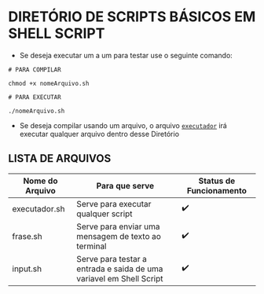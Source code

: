 # DIRETÓRIO DE SCRIPTS BÁSICOS EM SHELL SCRIPT

* Se deseja executar um a um para testar use o seguinte comando:

```shell
# PARA COMPILAR

chmod +x nomeArquivo.sh

# PARA EXECUTAR

./nomeArquivo.sh
```

* Se deseja compilar usando um arquivo, o arquivo [`executador`]() irá executar qualquer arquivo dentro desse Diretório

## LISTA DE ARQUIVOS

Nome do Arquivo|Para que serve|Status de Funcionamento
|---|---|---|
executador.sh| Serve para executar qualquer script|:heavy_check_mark:
frase.sh| Serve para enviar uma mensagem de texto ao terminal|:heavy_check_mark:
input.sh| Serve para testar a entrada e saida de uma variavel em Shell Script|:heavy_check_mark:
